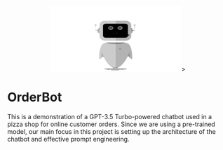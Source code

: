<p align="center">
  <img src="https://github.com/Moh-Nafi/Moh-Nafi/blob/main/assets/chatbot-unscreen.gif" alt="Image" width="300" height="150">>
</p>


# OrderBot
This is a demonstration of a GPT-3.5 Turbo-powered chatbot used in a pizza shop for online customer orders.
Since we are using a pre-trained model, our main focus in this project is setting up the architecture of the chatbot and effective prompt engineering.
